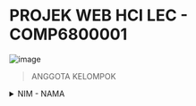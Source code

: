 # PROJEK WEB HCI LEC - COMP6800001

![image](https://github.com/jon-brandy/BayMed/assets/70703371/f5fb51a4-60ad-4b6c-adb2-7b5ab4ccf77a)


</details>

> ANGGOTA KELOMPOK

<details>
  
  <br>
  <summary>NIM - NAMA</summary>
  
  |No.|NIM|NAMA|
  |:-:|:------:|:------:|
  |1. |2540120603|Nicolas Saputra Gunawan|
  |2. |2540124740|Satya Kusuma|
  |3. |2540124620|Jeffrey Jingga|
  |4. |2540119633|Mikael Wiryamanta Wijaya|
  |5. |2540115181|Pitra Winarianto|
  |6. |2540123082|Steven Liem|
  
</details>
